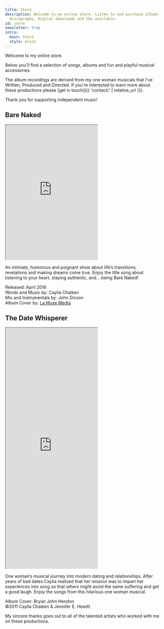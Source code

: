 ```yaml
---
title: Store
description: Welcome to my online store. Listen to and purchase albums from my musical
  discography. Digital downloads and CDs available.
id: store
newsletter: true
intro:
  main: Store
  style: plain
---
```


Welcome to my online store.

Below you’ll find a selection of songs, albums and fun and playful musical accessories.

The album recordings are derived from my one woman musicals that I've Written, Produced and Directed. If you're interested to learn more about these productions please [get in touch]({{ 'contact/' | relative_url }}).

Thank you for supporting independent music!

<section class="bandcamp">

<h2>Bare Naked</h2>

<iframe style="height: 440px;" src="https://bandcamp.com/EmbeddedPlayer/album=3780420270/size=large/bgcol=FEFEFE/linkcol=9A0007/tracklist=false/transparent=true/" seamless><a href="http://chaikenmusic.bandcamp.com/album/caylia-chaiken-bare-naked">Caylia Chaiken: Bare Naked by Caylia Chaiken</a></iframe>

<p>An intimate, humorous and poignant show about life’s transitions, revelations and making dreams come true. Enjoy the title song about listening to your heart, staying authentic, and... being Bare Naked!</p><p>Released: April 2016<br>
Words and Music by: Caylia Chaiken<br>
Mix and Instrumentals by: John Dixson<br>
Album Cover by: <a href="http://www.lamusemedia.com/" target="_blank">La Muse Media</a></p>

</section>

<section class="bandcamp">

<h2>The Date Whisperer</h2>

<iframe style="height: 786px;" src="https://bandcamp.com/EmbeddedPlayer/album=1681758002/size=large/bgcol=FEFEFE/linkcol=9A0007/package=390365217/transparent=true/" seamless><a href="http://chaikenmusic.bandcamp.com/album/caylia-chaiken-the-date-whisperer">Caylia Chaiken: The Date Whisperer by Caylia Chaiken</a></iframe>

<p>One woman’s musical journey into modern dating and relationships. After years of bad dates Caylia realized that her mission was to impart her experiences into song so that others might avoid the same suffering and get a good laugh. Enjoy the songs from this hilarious one woman musical.</p>

<p>
Album Cover: Bryan John Hendon<br>
©2011 Caylia Chaiken & Jennifer E. Hewitt</p>

</section>

My sincere thanks goes out to all of the talented artists who worked with me on these productions.
